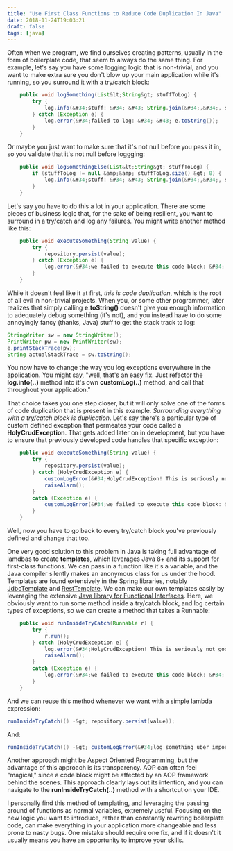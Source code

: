 ```yaml
---
title: "Use First Class Functions to Reduce Code Duplication In Java"
date: 2018-11-24T19:03:21
draft: false
tags: [java]
---
```


Often when we program, we find ourselves creating patterns, usually in the form of boilerplate code, that seem to always do the same thing. For example, let&#39;s say you have some logging logic that is non-trivial, and you want to make extra sure you don&#39;t blow up your main application while it&#39;s running, so you surround it with a try/catch block:

```java
    public void logSomething(List&lt;String&gt; stuffToLog) {
        try {
            log.info(&#34;stuff: &#34; &#43; String.join(&#34;,&#34;, stuffToLog));
        } catch (Exception e) {
            log.error(&#34;failed to log: &#34; &#43; e.toString());
        }
    }
```

Or maybe you just want to make sure that it&#39;s not null before you pass it in, so you validate that it&#39;s not null before loggging:

```java
    public void logSomethingElse(List&lt;String&gt; stuffToLog) {
        if (stuffToLog != null &amp;&amp; stuffToLog.size() &gt; 0) {
            log.info(&#34;stuff: &#34; &#43; String.join(&#34;,&#34;, stuffToLog));
        }
    }
```

Let&#39;s say you have to do this a lot in your application. There are some pieces of business logic that, for the sake of being resilient, you want to surround in a try/catch and log any failures. You might write another method like this:

```java
    public void executeSomething(String value) {
        try {
            repository.persist(value);
        } catch (Exception e) {
            log.error(&#34;we failed to execute this code block: &#34; &#43; e.toString());
        }
    }
```

While it doesn&#39;t feel like it at first, _this is code duplication_, which is the root of all evil in non-trivial projects. When you, or some other programmer, later realizes that simply calling **e.toString()** doesn&#39;t give you enough information to adequately debug something (it&#39;s not), and you instead have to do some annoyingly fancy (thanks, Java) stuff to get the stack track to log:

```java
StringWriter sw = new StringWriter();
PrintWriter pw = new PrintWriter(sw);
e.printStackTrace(pw);
String actualStackTrace = sw.toString();

```

You now have to change the way you log exceptions everywhere in the application. You might say, &#34;well, that&#39;s an easy fix. Just refactor the **log.info(..)** method into it&#39;s own **customLog(..)** method, and call that throughout your application.&#34;

That choice takes you one step closer, but it will only solve one of the forms of code duplication that is present in this example. _Surrounding everything with a try/catch block is duplication_. Let&#39;s say there&#39;s a particular type of custom defined exception that permeates your code called a **HolyCrudException**. That gets added later on in development, but you have to ensure that previously developed code handles that specific exception:

```java
    public void executeSomething(String value) {
        try {
            repository.persist(value);
        } catch (HolyCrudException e) {
            customLogError(&#34;HolyCrudException! This is seriously not good! Raising the alarms&#34;);
            raiseAlarm();
        }
        catch (Exception e) {
            customLogError(&#34;we failed to execute this code block: &#34; &#43; getStackTrace(e));
        }
    }

```

Well, now you have to go back to every try/catch block you&#39;ve previously defined and change that too.

One very good solution to this problem in Java is taking full advantage of lamdbas to create **templates**, which leverages Java 8&#43; and its support for first-class functions. We can pass in a function like it&#39;s a variable, and the Java compiler silently makes an anonymous class for us under the hood. Templates are found extensively in the Spring libraries, notably [JdbcTemplate](https://docs.spring.io/spring-framework/docs/current/javadoc-api/org/springframework/jdbc/core/JdbcTemplate.html) and [RestTemplate](https://docs.spring.io/spring/docs/current/javadoc-api/org/springframework/web/client/RestTemplate.html). We can make our own templates easily by leveraging the extensive [Java library for Functional Interfaces](https://docs.oracle.com/javase/8/docs/api/java/util/function/package-summary.html). Here, we obviously want to run some method inside a try/catch block, and log certain types of exceptions, so we can create a method that takes a Runnable:

```java
    public void runInsideTryCatch(Runnable r) {
        try {
            r.run();
        } catch (HolyCrudException e) {
            log.error(&#34;HolyCrudException! This is seriously not good! Raising the alarms&#34;);
            raiseAlarm();
        }
        catch (Exception e) {
            log.error(&#34;we failed to execute this code block: &#34; &#43; e.toString());
        }
    }

```

And we can reuse this method whenever we want with a simple lambda expression:

```java
runInsideTryCatch(() -&gt; repository.persist(value));
```

And:

```java
runInsideTryCatch(() -&gt; customLogError(&#34;log something uber important&#34;));
```

Another approach might be Aspect Oriented Programming, but the advantage of this approach is its transparency. AOP can often feel &#34;magical,&#34; since a code block might be affected by an AOP framework behind the scenes. This approach clearly lays out its intention, and you can navigate to the **runInsideTryCatch(..)** method with a shortcut on your IDE.

I personally find this method of templating, and leveraging the passing around of functions as normal variables, extremely useful. Focusing on the new logic you want to introduce, rather than constantly rewriting boilerplate code, can make everything in your application more changeable and less prone to nasty bugs. One mistake should require one fix, and if it doesn&#39;t it usually means you have an opportunity to improve your skills.
